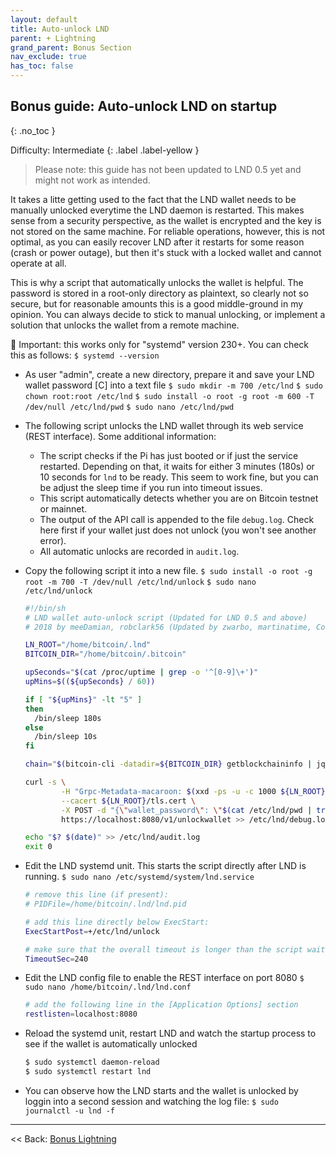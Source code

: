 ```yaml
---
layout: default
title: Auto-unlock LND
parent: + Lightning
grand_parent: Bonus Section
nav_exclude: true
has_toc: false
---
```

## Bonus guide: Auto-unlock LND on startup
{: .no_toc }

Difficulty: Intermediate
{: .label .label-yellow }

> Please note: this guide has not been updated to LND 0.5 yet and might not work as intended.

It takes a litte getting used to the fact that the LND wallet needs  to be manually unlocked everytime the LND daemon is restarted. This  makes sense from a security perspective, as the wallet is encrypted and  the key is not stored on the same machine. For reliable operations,  however, this is not optimal, as you can easily recover LND after it  restarts for some reason (crash or power outage), but then it's stuck  with a locked wallet and cannot operate at all.

This is why a script that automatically unlocks the wallet is  helpful. The password is stored in a root-only directory as plaintext,  so clearly not so secure, but for reasonable amounts this is a good  middle-ground in my opinion. You can always decide to stick to manual  unlocking, or implement a solution that unlocks the wallet from a remote  machine.

🚨 Important: this works only for "systemd" version 230+. You can check this as follows:
`$ systemd --version`


* As user "admin", create a new directory, prepare it and save your LND wallet password [C] into a text file
  `$ sudo mkdir -m 700 /etc/lnd`
  `$ sudo chown root:root /etc/lnd`
  `$ sudo install -o root -g root -m 600 -T /dev/null /etc/lnd/pwd`
  `$ sudo nano /etc/lnd/pwd`

* The following script unlocks the LND wallet through its web service (REST interface). Some additional information:
  * The script checks if the Pi has just booted or if just the service restarted. Depending on that, it waits for either 3 minutes (180s) or 10 seconds for `lnd` to be ready. This seem to work fine, but you can be adjust the sleep time if you run into timeout issues.
  * This script automatically detects whether you are on Bitcoin testnet or mainnet.
  * The output of the API call is appended to the file `debug.log`. Check here first if your wallet just does not unlock (you won't see another error).
  * All automatic unlocks are recorded in `audit.log`.

* Copy the following script it into a new file.
 `$ sudo install -o root -g root -m 700 -T /dev/null /etc/lnd/unlock`
 `$ sudo nano /etc/lnd/unlock`

  ```bash
  #!/bin/sh
  # LND wallet auto-unlock script (Updated for LND 0.5 and above)
  # 2018 by meeDamian, robclark56 (Updated by zwarbo, martinatime, CodingMuziekwijk)

  LN_ROOT="/home/bitcoin/.lnd"
  BITCOIN_DIR="/home/bitcoin/.bitcoin"

  upSeconds="$(cat /proc/uptime | grep -o '^[0-9]\+')"
  upMins=$((${upSeconds} / 60))

  if [ "${upMins}" -lt "5" ]
  then
    /bin/sleep 180s
  else
    /bin/sleep 10s
  fi

  chain="$(bitcoin-cli -datadir=${BITCOIN_DIR} getblockchaininfo | jq -r '.chain')"

  curl -s \
          -H "Grpc-Metadata-macaroon: $(xxd -ps -u -c 1000 ${LN_ROOT}/data/chain/bitcoin/${chain}net/admin.macaroon))" \
          --cacert ${LN_ROOT}/tls.cert \
          -X POST -d "{\"wallet_password\": \"$(cat /etc/lnd/pwd | tr -d '\n' | base64 -w0)\"}" \
          https://localhost:8080/v1/unlockwallet >> /etc/lnd/debug.log 2>&1

  echo "$? $(date)" >> /etc/lnd/audit.log
  exit 0
  ```

* Edit the LND systemd unit. This starts the script directly after LND is running.
  `$ sudo nano /etc/systemd/system/lnd.service `

  ```bash
  # remove this line (if present):
  # PIDFile=/home/bitcoin/.lnd/lnd.pid

  # add this line directly below ExecStart:
  ExecStartPost=+/etc/lnd/unlock

  # make sure that the overall timeout is longer than the script wait time, eg. 240s
  TimeoutSec=240
  ```

* Edit the LND config file to enable the REST interface on port 8080
  `$ sudo nano /home/bitcoin/.lnd/lnd.conf`

  ```bash
  # add the following line in the [Application Options] section
  restlisten=localhost:8080
  ```

* Reload the systemd unit, restart LND and watch the startup process to see if the wallet is automatically unlocked

  ```bash
  $ sudo systemctl daemon-reload
  $ sudo systemctl restart lnd
  ```

* You can observe how the LND starts and the wallet is unlocked by loggin into a second session and watching the log file:
  `$ sudo journalctl -u lnd -f`

------

<< Back: [Bonus Lightning](bonus-lightning.md)
